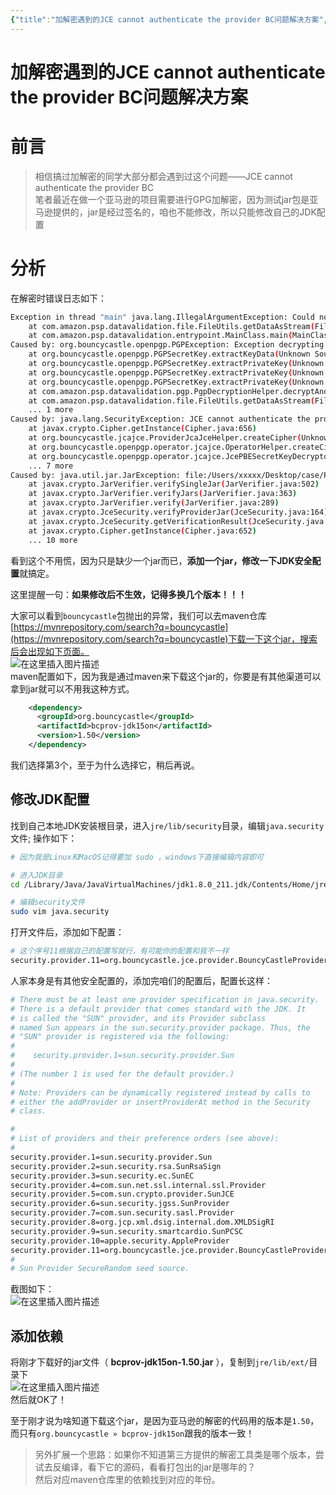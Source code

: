 ```yaml
---
{"title":"加解密遇到的JCE cannot authenticate the provider BC问题解决方案","url":"https://blog.csdn.net/nathan_csdn/article/details/116262224","clipped_at":"2022-09-27 09:40:59","tags":["无"],"dg-publish":true,"permalink":"/阅读库藏/加解密遇到的JCE-cannot-authenticate-the-provider-BC问题解决方案_1664242859/","dgPassFrontmatter":true}
---
```



# 加解密遇到的JCE cannot authenticate the provider BC问题解决方案

# 前言

> 相信搞过加解密的同学大部分都会遇到过这个问题——JCE cannot authenticate the provider BC  
> 笔者最近在做一个亚马逊的项目需要进行GPG加解密，因为测试jar包是亚马逊提供的，jar是经过签名的，咱也不能修改，所以只能修改自己的JDK配置

# 分析

在解密时错误日志如下：

```bash
Exception in thread "main" java.lang.IllegalArgumentException: Could not decrypt the provided file, please check that provided keys are correct and in the format as specified in tech spec.Exception decrypting key
	at com.amazon.psp.datavalidation.file.FileUtils.getDataAsStream(FileUtils.java:37)
	at com.amazon.psp.datavalidation.entrypoint.MainClass.main(MainClass.java:22)
Caused by: org.bouncycastle.openpgp.PGPException: Exception decrypting key
	at org.bouncycastle.openpgp.PGPSecretKey.extractKeyData(Unknown Source)
	at org.bouncycastle.openpgp.PGPSecretKey.extractPrivateKey(Unknown Source)
	at org.bouncycastle.openpgp.PGPSecretKey.extractPrivateKey(Unknown Source)
	at org.bouncycastle.openpgp.PGPSecretKey.extractPrivateKey(Unknown Source)
	at com.amazon.psp.datavalidation.pgp.PgpDecryptionHelper.decryptAndVerifySignature(PgpDecryptionHelper.java:68)
	at com.amazon.psp.datavalidation.file.FileUtils.getDataAsStream(FileUtils.java:26)
	... 1 more
Caused by: java.lang.SecurityException: JCE cannot authenticate the provider BC
	at javax.crypto.Cipher.getInstance(Cipher.java:656)
	at org.bouncycastle.jcajce.ProviderJcaJceHelper.createCipher(Unknown Source)
	at org.bouncycastle.openpgp.operator.jcajce.OperatorHelper.createCipher(Unknown Source)
	at org.bouncycastle.openpgp.operator.jcajce.JcePBESecretKeyDecryptorBuilder$1.recoverKeyData(Unknown Source)
	... 7 more
Caused by: java.util.jar.JarException: file:/Users/xxxxx/Desktop/case/PSPPTestPackage-1.8.jar has unsigned entries - ATTRIBUTIONS.txt
	at javax.crypto.JarVerifier.verifySingleJar(JarVerifier.java:502)
	at javax.crypto.JarVerifier.verifyJars(JarVerifier.java:363)
	at javax.crypto.JarVerifier.verify(JarVerifier.java:289)
	at javax.crypto.JceSecurity.verifyProviderJar(JceSecurity.java:164)
	at javax.crypto.JceSecurity.getVerificationResult(JceSecurity.java:190)
	at javax.crypto.Cipher.getInstance(Cipher.java:652)
	... 10 more
```

看到这个不用慌，因为只是缺少一个jar而已，**添加一个jar，修改一下JDK安全配置**就搞定。

这里提醒一句：**如果修改后不生效，记得多换几个版本！！！**

大家可以看到`bouncycastle`包抛出的异常，我们可以去maven仓库[https://mvnrepository.com/search?q=bouncycastle](https://mvnrepository.com/search?q=bouncycastle)下载一下这个jar，搜索后会出现如下页面。  
![在这里插入图片描述](/img/user/阅读库藏/assets/1664242859-bb05fbacc3a9dceec9902a5621797a52.png)  
maven配置如下，因为我是通过maven来下载这个jar的，你要是有其他渠道可以拿到jar就可以不用我这种方式。

```xml
    <dependency>
      <groupId>org.bouncycastle</groupId>
      <artifactId>bcprov-jdk15on</artifactId>
      <version>1.50</version>
    </dependency> 
```

我们选择第3个，至于为什么选择它，稍后再说。

## 修改JDK配置

找到自己本地JDK安装根目录，进入`jre/lib/security`目录，编辑`java.security`文件; 操作如下：

```bash
# 因为我是Linux和MacOS记得要加 sudo ，windows下直接编辑内容即可

# 进入JDK目录
cd /Library/Java/JavaVirtualMachines/jdk1.8.0_211.jdk/Contents/Home/jre/lib/security

# 编辑security文件
sudo vim java.security
```

打开文件后，添加如下配置：

```bash
# 这个序号11根据自己的配置写就行，有可能你的配置和我不一样
security.provider.11=org.bouncycastle.jce.provider.BouncyCastleProvider
```

人家本身是有其他安全配置的，添加完咱们的配置后，配置长这样：

```bash
# There must be at least one provider specification in java.security.
# There is a default provider that comes standard with the JDK. It
# is called the "SUN" provider, and its Provider subclass
# named Sun appears in the sun.security.provider package. Thus, the
# "SUN" provider is registered via the following:
#
#    security.provider.1=sun.security.provider.Sun
#
# (The number 1 is used for the default provider.)
#
# Note: Providers can be dynamically registered instead by calls to
# either the addProvider or insertProviderAt method in the Security
# class.

#
# List of providers and their preference orders (see above):
#
security.provider.1=sun.security.provider.Sun
security.provider.2=sun.security.rsa.SunRsaSign
security.provider.3=sun.security.ec.SunEC
security.provider.4=com.sun.net.ssl.internal.ssl.Provider
security.provider.5=com.sun.crypto.provider.SunJCE
security.provider.6=sun.security.jgss.SunProvider
security.provider.7=com.sun.security.sasl.Provider
security.provider.8=org.jcp.xml.dsig.internal.dom.XMLDSigRI
security.provider.9=sun.security.smartcardio.SunPCSC
security.provider.10=apple.security.AppleProvider
security.provider.11=org.bouncycastle.jce.provider.BouncyCastleProvider
#
# Sun Provider SecureRandom seed source.
```

截图如下：  
![在这里插入图片描述](/img/user/阅读库藏/assets/1664242859-debc8589a1ddf4ad994e62b854638306.png)

## 添加依赖

将刚才下载好的jar文件（ **bcprov-jdk15on-1.50.jar** ），复制到`jre/lib/ext/`目录下  
![在这里插入图片描述](/img/user/阅读库藏/assets/1664242859-25cc55ece7a8eb01ec206cdf89f59034.png)  
然后就OK了！

至于刚才说为啥知道下载这个jar，是因为亚马逊的解密的代码用的版本是`1.50`，而只有`org.bouncycastle » bcprov-jdk15on`跟我的版本一致！

> 另外扩展一个思路：如果你不知道第三方提供的解密工具类是哪个版本，尝试去反编译，看下它的源码，看看打包出的jar是哪年的？  
> 然后对应maven仓库里的依赖找到对应的年份。